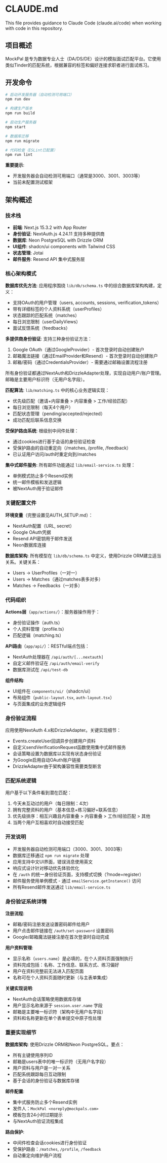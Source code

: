# CLAUDE.md

This file provides guidance to Claude Code (claude.ai/code) when working with code in this repository.

## 项目概述

MockPal 是专为数据专业人士（DA/DS/DE）设计的模拟面试匹配平台。它使用类似Tinder的匹配系统，根据兼容的标签和偏好连接求职者进行面试练习。

## 开发命令

```bash
# 启动开发服务器（自动检测可用端口）
npm run dev

# 构建生产版本
npm run build

# 启动生产服务器
npm start

# 数据库迁移
npm run migrate

# 代码检查（ESLint已配置）
npm run lint
```

**重要提示**: 
- 开发服务器会自动检测可用端口（通常是3000、3001、3003等）
- 当前未配置测试框架

## 架构概述

### 技术栈
- **前端**: Next.js 15.3.2 with App Router
- **身份验证**: NextAuth.js 4.24.11 支持多种提供商
- **数据库**: Neon PostgreSQL with Drizzle ORM
- **UI组件**: shadcn/ui components with Tailwind CSS
- **状态管理**: Jotai
- **邮件服务**: Resend API 集中式服务层

### 核心架构模式

**数据库优先方法**: 应用程序围绕 `lib/db/schema.ts` 中的综合数据库架构构建，定义：
- 支持OAuth的用户管理（users, accounts, sessions, verification_tokens）
- 带有详细标签的个人资料系统（userProfiles）
- 状态跟踪的匹配系统（matches）
- 每日浏览限制（userDailyViews）
- 面试反馈系统（feedbacks）

**多提供商身份验证**: 支持三种身份验证方法：
1. Google OAuth（通过GoogleProvider）- 首次登录时自动创建账户
2. 邮箱魔法链接（通过EmailProvider和Resend）- 首次登录时自动创建账户
3. 邮箱/密码（通过CredentialsProvider）- 需要通过邮箱设置流程注册

所有身份验证都通过NextAuth和DrizzleAdapter处理，实现自动用户/账户管理。邮箱是主要用户标识符（无用户名字段）。

**匹配算法**: `lib/matching.ts` 中的核心业务逻辑实现：
- 优先级匹配（邀请+内容重叠 > 内容重叠 > 工作/经验匹配）
- 每日浏览限制（每天4个用户）
- 匹配状态管理（pending/accepted/rejected）
- 成功匹配后联系信息交换

**受保护路由系统**: 根级别中间件处理：
- 通过cookies进行基于会话的身份验证检查
- 受保护路由的自动重定向（/matches, /profile, /feedback）
- 已认证用户访问/auth时重定向到/matches

**集中式邮件服务**: 所有邮件功能通过 `lib/email-service.ts` 处理：
- 单例模式防止多个Resend实例
- 统一邮件模板和发送逻辑
- 被NextAuth用于验证邮件

### 关键配置文件

**环境变量**（完整设置见AUTH_SETUP.md）：
- NextAuth配置（URL, secret）
- Google OAuth凭据
- Resend API密钥用于邮件发送
- Neon数据库连接

**数据库架构**: 所有模型在 `lib/db/schema.ts` 中定义，使用Drizzle ORM建立适当关系。关键关系：
- Users -> UserProfiles（一对一）
- Users -> Matches（通过matches表多对多）
- Matches -> Feedbacks（一对多）

### 代码组织

**Actions层**（`app/actions/`）：服务器操作用于：
- 身份验证操作（auth.ts）
- 个人资料管理（profile.ts） 
- 匹配逻辑（matching.ts）

**API路由**（`app/api/`）：RESTful端点包括：
- NextAuth处理器在 `/api/auth/[...nextauth]`
- 自定义邮件验证在 `/api/auth/email-verify`
- 数据库测试在 `/api/test-db`

**组件结构**: 
- UI组件在 `components/ui/`（shadcn/ui）
- 布局组件（`public-layout.tsx`, `auth-layout.tsx`）
- 与页面集成的业务逻辑组件

### 身份验证流程

应用使用NextAuth 4.x和DrizzleAdapter。关键实现细节：
- Events.createUser回调异步创建用户资料
- 自定义sendVerificationRequest函数使用集中式邮件服务
- 会话策略设置为数据库以实现有状态身份验证
- 为Google启用自动OAuth账户链接
- DrizzleAdapter由于架构兼容性需要类型断言

### 匹配系统逻辑

用户基于以下条件看到潜在匹配：
1. 今天未互动过的用户（每日限制：4次）
2. 拥有完整资料的用户（基本信息+练习偏好+联系信息）
3. 优先级排序：相互兴趣且内容重叠 > 内容重叠 > 工作/经验匹配 > 其他
4. 当两个用户互相喜欢时自动接受匹配

### 开发说明

- 开发服务器自动检测可用端口（3000、3001、3003等）
- 数据库迁移通过 `npm run migrate` 处理
- 应用支持中文UI界面，错误消息使用英文
- 响应式设计针对移动优先体验优化
- 在 `/auth` 的统一身份验证页面，支持模式切换（?mode=register）
- 邮件服务使用单例模式 - 通过 `emailService.getInstance()` 访问
- 所有Resend邮件发送通过 `lib/email-service.ts`

### 身份验证系统详情

**注册流程**:
- 邮箱/密码注册发送设置密码邮件给用户
- 用户点击邮件链接在 `/auth/set-password` 设置密码
- Google/邮箱魔法链接注册在首次登录时自动完成

**用户资料管理**:
- 显示名称（`users.name`）是必填的，在个人资料页面强制执行
- 资料完成包括：名称、工作信息、联系方式、练习偏好
- 用户在资料完整前无法进入匹配页面
- 名称可在个人资料页面随时更新（与主表单集成）

**关键实现说明**:
- NextAuth会话策略使用数据库存储
- 用户显示名称来源于 `session.user.name` 字段
- 邮箱是主要唯一标识符（架构中无用户名字段）
- 资料和名称更新在单个表单提交中原子性处理

### 重要实现细节

**数据库架构**: 使用Drizzle ORM和Neon PostgreSQL。要点：
- 所有主键使用序列ID
- 邮箱是users表中的唯一标识符（无用户名字段）
- 用户资料与用户是一对一关系
- 匹配系统跟踪每日互动限制
- 基于会话的身份验证与数据库存储

**邮件配置**: 
- 集中式服务防止多个Resend实例
- 发件人：`MockPal <noreply@mockpals.com>` 
- 模板包含24小时过期提示
- 与NextAuth验证流程集成

**路由保护**:
- 中间件检查会话cookies进行身份验证
- 受保护路由：`/matches`, `/profile`, `/feedback`
- 自动重定向维护用户流程